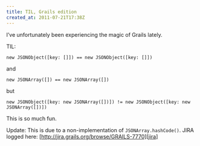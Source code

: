 ```yaml
---
title: TIL, Grails edition
created_at: 2011-07-21T17:38Z
---
```

I’ve unfortunately been experiencing the magic of Grails lately.

TIL:

    new JSONObject([key: []]) == new JSONObject([key: []])

and

    new JSONArray([]) == new JSONArray([])

but

    new JSONObject([key: new JSONArray([])]) != new JSONObject([key: new JSONArray([])])

This is so much fun.

Update: This is due to a non-implementation of `JSONArray.hashCode()`. JIRA logged here: [http://jira.grails.org/browse/GRAILS-7770][jira]

[jira]: http://jira.grails.org/browse/GRAILS-7770
